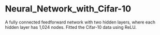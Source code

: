 # Neural_Network_with_Cifar-10
A fully connected feedforward network with two hidden layers, where each hidden layer has 1,024 nodes.
Fitted the Cifar-10 data using ReLU.
